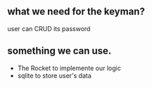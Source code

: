 ## what we need for the keyman?

user can CRUD its password

## something we can use.

- The Rocket to implemente our logic
- sqlite to store user's data
